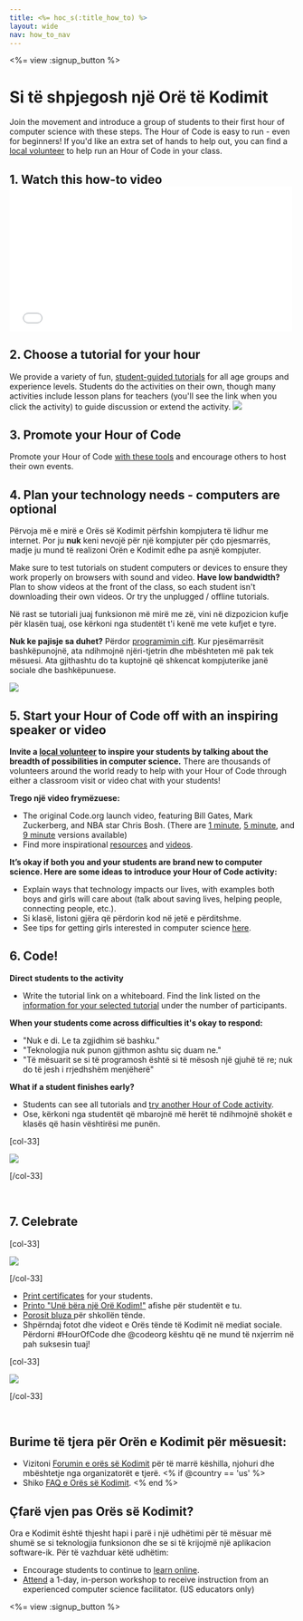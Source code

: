```yaml
---
title: <%= hoc_s(:title_how_to) %>
layout: wide
nav: how_to_nav
---
```

<%= view :signup_button %>

<h1>Si të shpjegosh një Orë të Kodimit</h1>

Join the movement and introduce a group of students to their first hour of computer science with these steps. The Hour of Code is easy to run - even for beginners! If you'd like an extra set of hands to help out, you can find a [local volunteer](<%= codeorg_url('/volunteer/local') %>) to help run an Hour of Code in your class.

## 1. Watch this how-to video <iframe width="500" height="255" src="//www.youtube.com/embed/SrnvvWDm73k" frameborder="0" allowfullscreen mark="crwd-mark"></iframe> 

## 2. Choose a tutorial for your hour

We provide a variety of fun, [student-guided tutorials](<%= resolve_url('/learn') %>) for all age groups and experience levels. Students do the activities on their own, though many activities include lesson plans for teachers (you'll see the link when you click the activity) to guide discussion or extend the activity. [![](/images/fit-700/tutorials.png)](<%=resolve_url('/learn') %>)

## 3. Promote your Hour of Code

Promote your Hour of Code [with these tools](<%= resolve_url('/promote/resources') %>) and encourage others to host their own events.

## 4. Plan your technology needs - computers are optional

Përvoja më e mirë e Orës së Kodimit përfshin kompjutera të lidhur me internet. Por ju **nuk** keni nevojë për një kompjuter për çdo pjesmarrës, madje ju mund të realizoni Orën e Kodimit edhe pa asnjë kompjuter.

Make sure to test tutorials on student computers or devices to ensure they work properly on browsers with sound and video. **Have low bandwidth?** Plan to show videos at the front of the class, so each student isn't downloading their own videos. Or try the unplugged / offline tutorials.

Në rast se tutoriali juaj funksionon më mirë me zë, vini në dizpozicion kufje për klasën tuaj, ose kërkoni nga studentët t'i kenë me vete kufjet e tyre.

**Nuk ke pajisje sa duhet?** Përdor [ programimin cift](https://www.youtube.com/watch?v=vgkahOzFH2Q). Kur pjesëmarrësit bashkëpunojnë, ata ndihmojnë njëri-tjetrin dhe mbështeten më pak tek mësuesi. Ata gjithashtu do ta kuptojnë që shkencat kompjuterike janë sociale dhe bashkëpunuese.

<img src="/images/fit-350/group_ipad.jpg" />

## 5. Start your Hour of Code off with an inspiring speaker or video

**Invite a [local volunteer](<%= codeorg_url('/volunteer/local') %>) to inspire your students by talking about the breadth of possibilities in computer science.** There are thousands of volunteers around the world ready to help with your Hour of Code through either a classroom visit or video chat with your students!

**Trego një video frymëzuese:**

- The original Code.org launch video, featuring Bill Gates, Mark Zuckerberg, and NBA star Chris Bosh. (There are [1 minute](https://www.youtube.com/watch?v=qYZF6oIZtfc), [5 minute](https://www.youtube.com/watch?v=nKIu9yen5nc), and [9 minute](https://www.youtube.com/watch?v=dU1xS07N-FA) versions available)
- Find more inspirational [resources](<%= codeorg_url('/inspire') %>) and [videos](https://www.youtube.com/playlist?list=PLzdnOPI1iJNfpD8i4Sx7U0y2MccnrNZuP).

**It’s okay if both you and your students are brand new to computer science. Here are some ideas to introduce your Hour of Code activity:**

- Explain ways that technology impacts our lives, with examples both boys and girls will care about (talk about saving lives, helping people, connecting people, etc.).
- Si klasë, listoni gjëra që përdorin kod në jetë e përditshme.
- See tips for getting girls interested in computer science [here](<%= codeorg_url('/girls')%>).

## 6. Code!

**Direct students to the activity**

- Write the tutorial link on a whiteboard. Find the link listed on the [information for your selected tutorial](<%= resolve_url('/learn')%>) under the number of participants.

**When your students come across difficulties it's okay to respond:**

- "Nuk e di. Le ta zgjidhim së bashku."
- "Teknologjia nuk punon gjithmon ashtu siç duam ne."
- "Të mësuarit se si të programosh është si të mësosh një gjuhë të re; nuk do të jesh i rrjedhshëm menjëherë"

**What if a student finishes early?**

- Students can see all tutorials and [try another Hour of Code activity](<%= resolve_url('/learn')%>).
- Ose, kërkoni nga studentët që mbarojnë më herët të ndihmojnë shokët e klasës që hasin vështirësi me punën.

[col-33]

![](/images/fit-250/highschoolgirls.jpeg)

[/col-33]

<p style="clear:both">&nbsp;</p>

## 7. Celebrate

[col-33]

![](/images/fit-300/boy-certificate.jpg)

[/col-33]

- [Print certificates](<%= codeorg_url('/certificates')%>) for your students.
- [Printo "Unë bëra një Orë Kodim!"](<%= resolve_url('/promote/resources#stickers') %>) afishe për studentët e tu.
- [Porosit bluza ](http://blog.code.org/post/132608499493/hour-of-code-shirts-and-more)për shkollën tënde.
- Shpërndaj fotot dhe videot e Orës tënde të Kodimit në mediat sociale. Përdorni #HourOfCode dhe @codeorg kështu që ne mund të nxjerrim në pah suksesin tuaj!

[col-33]

![](/images/fit-260/highlight-certificates.jpg)

[/col-33]

<p style="clear:both">&nbsp;</p>

## Burime të tjera për Orën e Kodimit për mësuesit:

- Vizitoni [Forumin e orës së Kodimit](http://forum.code.org/c/plc/hour-of-code) për të marrë këshilla, njohuri dhe mbështetje nga organizatorët e tjerë. <% if @country == 'us' %>
- Shiko [FAQ e Orës së Kodimit](https://support.code.org/hc/en-us/categories/200147083-Hour-of-Code). <% end %>

## Çfarë vjen pas Orës së Kodimit?

Ora e Kodimit është thjesht hapi i parë i një udhëtimi për të mësuar më shumë se si teknologjia funksionon dhe se si të krijojmë një aplikacion software-ik. Për të vazhduar këtë udhëtim:

- Encourage students to continue to [learn online](<%= codeorg_url('/learn/beyond')%>).
- [Attend](<%= codeorg_url('/professional-development-workshops') %>) a 1-day, in-person workshop to receive instruction from an experienced computer science facilitator. (US educators only)

<%= view :signup_button %>